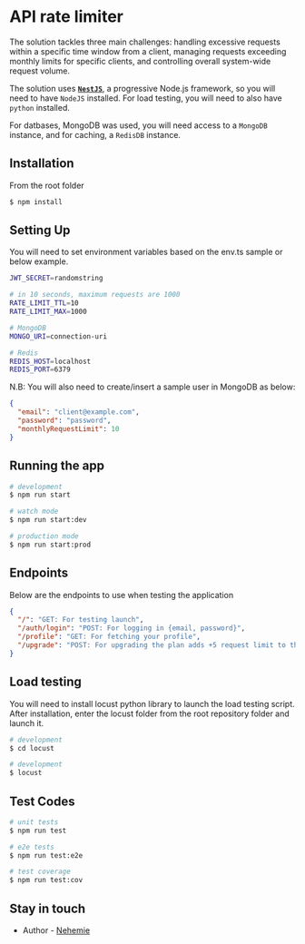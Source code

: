 # API rate limiter

The solution tackles three main challenges: handling excessive requests within a specific time window from a client, managing requests exceeding monthly limits for specific clients, and controlling overall system-wide request volume.

The solution uses <a target="__blank" href="https://nestjs.com/"><b>`NestJS`</b></a>, a progressive Node.js framework, so you will need to have `NodeJS` installed. For load testing, you will need to also have `python` installed.

For datbases, MongoDB was used, you will need access to a `MongoDB` instance, and for caching, a `RedisDB` instance.

## Installation

From the root folder

```bash
$ npm install
```

## Setting Up

You will need to set environment variables based on the env.ts sample or below example.

```bash
JWT_SECRET=randomstring

# in 10 seconds, maximum requests are 1000
RATE_LIMIT_TTL=10
RATE_LIMIT_MAX=1000

# MongoDB
MONGO_URI=connection-uri

# Redis
REDIS_HOST=localhost
REDIS_PORT=6379
```

N.B:
You will also need to create/insert a sample user in MongoDB as below:

```json
{
  "email": "client@example.com",
  "password": "password",
  "monthlyRequestLimit": 10
}
```

## Running the app

```bash
# development
$ npm run start

# watch mode
$ npm run start:dev

# production mode
$ npm run start:prod
```

## Endpoints

Below are the endpoints to use when testing the application

```json
{
  "/": "GET: For testing launch",
  "/auth/login": "POST: For logging in {email, password}",
  "/profile": "GET: For fetching your profile",
  "/upgrade": "POST: For upgrading the plan adds +5 request limit to the month"
}
```

## Load testing

You will need to install locust python library to launch the load testing script. After installation, enter the locust folder from the root repository folder and launch it.

```bash
# development
$ cd locust

# development
$ locust
```

## Test Codes

```bash
# unit tests
$ npm run test

# e2e tests
$ npm run test:e2e

# test coverage
$ npm run test:cov
```

## Stay in touch

- Author - [Nehemie](https://www.linkedin.com/in/nehemieniyomahoro/)
